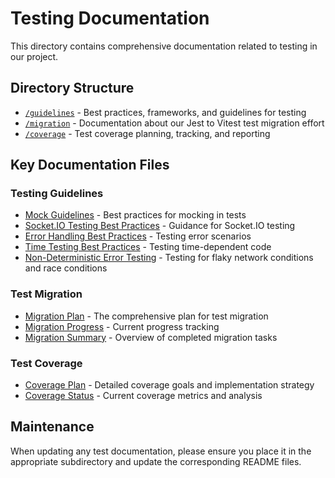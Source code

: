 
# Testing Documentation

This directory contains comprehensive documentation related to testing in our project.

## Directory Structure

- [`/guidelines`](./guidelines/README.md) - Best practices, frameworks, and guidelines for testing
- [`/migration`](./migration/README.md) - Documentation about our Jest to Vitest test migration effort
- [`/coverage`](./coverage/README.md) - Test coverage planning, tracking, and reporting

## Key Documentation Files

### Testing Guidelines

- [Mock Guidelines](./guidelines/MOCK_GUIDELINES.md) - Best practices for mocking in tests
- [Socket.IO Testing Best Practices](./guidelines/SOCKETIO_TESTING_BEST_PRACTICES.md) - Guidance for Socket.IO testing
- [Error Handling Best Practices](./guidelines/ERROR_HANDLING_BEST_PRACTICES.md) - Testing error scenarios
- [Time Testing Best Practices](./guidelines/TIME_TESTING_BEST_PRACTICES.md) - Testing time-dependent code
- [Non-Deterministic Error Testing](./guidelines/NON_DETERMINISTIC_ERROR_TESTING.md) - Testing for flaky network conditions and race conditions

### Test Migration

- [Migration Plan](./migration/TEST_MIGRATION_PLAN.md) - The comprehensive plan for test migration
- [Migration Progress](./migration/TEST_MIGRATION_PROGRESS.md) - Current progress tracking
- [Migration Summary](./migration/summary.md) - Overview of completed migration tasks

### Test Coverage

- [Coverage Plan](./coverage/TEST_COVERAGE_PLAN.md) - Detailed coverage goals and implementation strategy
- [Coverage Status](./coverage/TEST_COVERAGE_STATUS_2025-03-31.md) - Current coverage metrics and analysis

## Maintenance

When updating any test documentation, please ensure you place it in the appropriate subdirectory and update the corresponding README files.
